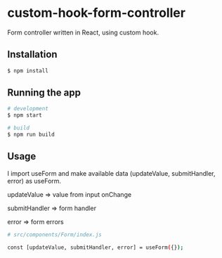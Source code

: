 # custom-hook-form-controller

Form controller written in React, using custom hook.

## Installation

```bash
$ npm install
```

## Running the app

```bash
# development
$ npm start

# build
$ npm run build
```

## Usage

<p>I import useForm and make available data (updateValue, submitHandler, error) as useForm.</p>
<p>updateValue => value from input onChange</p>
<p>submitHandler => form handler</p>
<p>error => form errors</p>

```bash
# src/components/Form/index.js

const [updateValue, submitHandler, error] = useForm({});
```
